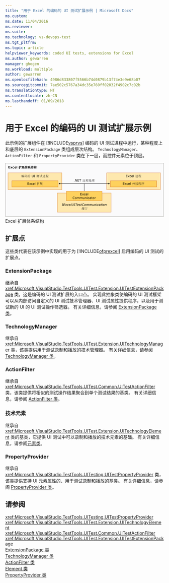 ```yaml
---
title: "用于 Excel 的编码的 UI 测试扩展示例 | Microsoft Docs"
ms.custom: 
ms.date: 11/04/2016
ms.reviewer: 
ms.suite: 
ms.technology: vs-devops-test
ms.tgt_pltfrm: 
ms.topic: article
helpviewer_keywords: coded UI tests, extensions for Excel
ms.author: gewarren
manager: ghogen
ms.workload: multiple
author: gewarren
ms.openlocfilehash: 4986d833807f5566b74d0879b13f74e3e9e68b07
ms.sourcegitcommit: 7ae502c5767a34dc35e760ff02032f4902c7c02b
ms.translationtype: HT
ms.contentlocale: zh-CN
ms.lasthandoff: 01/09/2018
---
```

# <a name="sample-coded-ui-test-extension-for-excel"></a>用于 Excel 的编码的 UI 测试扩展示例
此示例的扩展组件在 [!INCLUDE[vsprvs](../code-quality/includes/vsprvs_md.md)] 编码的 UI 测试进程中运行，某种程度上和底层的 `ExtensionPackage` 类组成层次结构。 `TechnologyManager`、`ActionFilter` 和 `PropertyProvider` 类在下一层，而控件元素位于顶层。  
  
 ![Excel 测试扩展体系结构](../test/media/excel_extarch.png "Excel_ExtArch")  
Excel 扩展体系结构  
  
## <a name="extension-points"></a>扩展点  
 这些类代表在该示例中实现的用于为 [!INCLUDE[ofprexcel](../test/includes/ofprexcel_md.md)] 启用编码的 UI 测试的扩展点。  
  
### <a name="extensionpackage"></a>ExtensionPackage  
 继承自 <xref:Microsoft.VisualStudio.TestTools.UITest.Extension.UITestExtensionPackage> 类，这是编码的 UI 测试扩展的入口点。 实现此抽象类使编码的 UI 测试框架可以从内部访问自定义的 UI 测试技术管理器、UI 测试属性提供程序，以及用于测试新的 UI 的 UI 测试操作筛选器。 有关详细信息，请参阅 [ExtensionPackage 类](../test/sample-excel-extension-extensionpackage-class.md)。  
  
### <a name="technologymanager"></a>TechnologyManager  
 继承自 <xref:Microsoft.VisualStudio.TestTools.UITest.Extension.UITechnologyManager> 类，该类提供用于测试录制和播放的技术管理器。 有关详细信息，请参阅 [TechnologyManager 类](../test/sample-excel-extension-technologymanager-class.md)。  
  
### <a name="actionfilter"></a>ActionFilter  
 继承自 <xref:Microsoft.VisualStudio.TestTools.UITest.Common.UITestActionFilter> 类，该类提供将相似的测试操作结果聚合到单个测试结果的基类。 有关详细信息，请参阅 [ActionFilter 类](../test/sample-excel-extension-actionfilter-class.md)。  
  
### <a name="technology-elements"></a>技术元素  
 继承自 <xref:Microsoft.VisualStudio.TestTools.UITest.Extension.UITechnologyElement> 类的基类，它提供 UI 测试中可以录制和播放的技术元素的基础。 有关详细信息，请参阅[元素类](../test/sample-excel-extension-element-classes.md)。  
  
### <a name="propertyprovider"></a>PropertyProvider  
 继承自 <xref:Microsoft.VisualStudio.TestTools.UITesting.UITestPropertyProvider> 类，该类提供支持 UI 元素属性的、用于测试录制和播放的基类。 有关详细信息，请参阅 [PropertyProvider 类](../test/sample-excel-extension-propertyprovider-class.md)。  
  
## <a name="see-also"></a>请参阅  
 <xref:Microsoft.VisualStudio.TestTools.UITesting.UITestPropertyProvider>   
 <xref:Microsoft.VisualStudio.TestTools.UITest.Extension.UITechnologyElement>   
 <xref:Microsoft.VisualStudio.TestTools.UITest.Common.UITestActionFilter>   
 <xref:Microsoft.VisualStudio.TestTools.UITest.Extension.UITestExtensionPackage>   
 [ExtensionPackage 类](../test/sample-excel-extension-extensionpackage-class.md)   
 [TechnologyManager 类](../test/sample-excel-extension-technologymanager-class.md)   
 [ActionFilter 类](../test/sample-excel-extension-actionfilter-class.md)   
 [Element 类](../test/sample-excel-extension-element-classes.md)   
 [PropertyProvider 类](../test/sample-excel-extension-propertyprovider-class.md)

